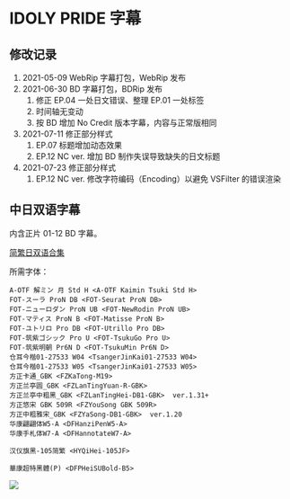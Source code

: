 # IDOLY PRIDE 字幕

## 修改记录

1. 2021-05-09  WebRip 字幕打包，WebRip 发布
2. 2021-06-30  BD 字幕打包，BDRip 发布
    1. 修正 EP.04 一处日文错误、整理 EP.01 一处标签
    2. 时间轴无变动
    3. 按 BD 增加 No Credit 版本字幕，内容与正常版相同
3. 2021-07-11  修正部分样式
    1. EP.07 标题增加动态效果
    2. EP.12 NC ver. 增加 BD 制作失误导致缺失的日文标题
4. 2021-07-23  修正部分样式
    1. EP.12 NC ver. 修改字符编码（Encoding）以避免 VSFilter 的错误渲染

## 中日双语字幕

内含正片 01-12 BD 字幕。

[简繁日双语合集](https://github.com/Nekomoekissaten-SUB/Nekomoekissaten-MIR-Subs/raw/master/IDOLY_PRIDE/IDOLY_PRIDE_BD_JPCH.7z)

所需字体：
```
A-OTF 解ミン 月 Std H <A-OTF Kaimin Tsuki Std H>
FOT-スーラ ProN DB <FOT-Seurat ProN DB>
FOT-ニューロダン ProN UB <FOT-NewRodin ProN UB>
FOT-マティス ProN B <FOT-Matisse ProN B>
FOT-ユトリロ Pro DB <FOT-Utrillo Pro DB>
FOT-筑紫ゴシック Pro U <FOT-TsukuGo Pro U>
FOT-筑紫明朝 Pr6N D <FOT-TsukuMin Pr6N D>
仓耳今楷01-27533 W04 <TsangerJinKai01-27533 W04>
仓耳今楷01-27533 W05 <TsangerJinKai01-27533 W05>
方正卡通_GBK <FZKaTong-M19>
方正兰亭圆_GBK <FZLanTingYuan-R-GBK>
方正兰亭中粗黑_GBK <FZLanTingHei-DB1-GBK>  ver.1.31+
方正悠宋 GBK 509R <FZYouSong GBK 509R>
方正中粗雅宋_GBK <FZYaSong-DB1-GBK>  ver.1.20
华康翩翩体W5-A <DFHanziPenW5-A>
华康手札体W7-A <DFHannotateW7-A>

汉仪旗黑-105简繁 <HYQiHei-105JF>

華康超特黑體(P) <DFPHeiSUBold-B5>
```

![](https://nekomoe.pages.dev/images/2021-01/IDOLY-PRIDE.jpg)
